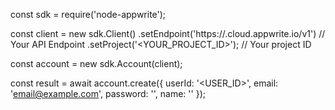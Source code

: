 const sdk = require('node-appwrite');

const client = new sdk.Client()
    .setEndpoint('https://<REGION>.cloud.appwrite.io/v1') // Your API Endpoint
    .setProject('<YOUR_PROJECT_ID>'); // Your project ID

const account = new sdk.Account(client);

const result = await account.create({
    userId: '<USER_ID>',
    email: 'email@example.com',
    password: '',
    name: '<NAME>'
});
